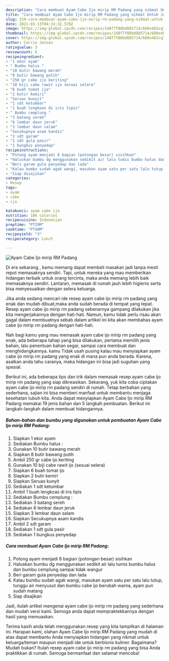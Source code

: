 ```yaml
---
description: "Cara membuat Ayam Cabe Ijo mirip RM Padang yang nikmat Untuk Jualan"
title: "Cara membuat Ayam Cabe Ijo mirip RM Padang yang nikmat Untuk Jualan"
slug: 319-cara-membuat-ayam-cabe-ijo-mirip-rm-padang-yang-nikmat-untuk-jualan
date: 2021-03-13T04:33:32.570Z
image: https://img-global.cpcdn.com/recipes/148f7f80bd885714/680x482cq70/ayam-cabe-ijo-mirip-rm-padang-foto-resep-utama.jpg
thumbnail: https://img-global.cpcdn.com/recipes/148f7f80bd885714/680x482cq70/ayam-cabe-ijo-mirip-rm-padang-foto-resep-utama.jpg
cover: https://img-global.cpcdn.com/recipes/148f7f80bd885714/680x482cq70/ayam-cabe-ijo-mirip-rm-padang-foto-resep-utama.jpg
author: Carrie Jensen
ratingvalue: 3
reviewcount: 6
recipeingredient:
- "1 ekor ayam"
- " Bumbu halus "
- "10 butir bawang merah"
- "8 butir bawang putih"
- "250 gr cabe ijo keriting"
- "10 biji cabe rawit ijo sesuai selera"
- "6 buah tomat ijo"
- "2 butir kemiri"
- "Seruas kunyit"
- "1 sdt ketumbar"
- "1 buah lengkoas di iris tipis"
- " Bumbu cemplung "
- "3 batang sereh"
- "6 lembar daun jeruk"
- "3 lembar daun salam"
- "Secukupnya asam kandis"
- "2 sdt garam"
- "1 sdt gula pasir"
- "1 bungkus penyedap"
recipeinstructions:
- "Potong ayam menjadi 8 bagian (potongan besar) sisihkan"
- "Haluskan bumbu dg menggunakan sedikit air lalu tumis bumbu halus dan bumbu cemplung sampai tidak wangur"
- "Beri garam gula penyedap dan lada"
- "Kalau bumbu sudah agak wangi, masukan ayam satu per satu lalu tutup, tunggu air menyusut dan bumbu cabe ijo berubah warna, ayam pun sudah matang"
- "Siap disajikan"
categories:
- Resep
tags:
- ayam
- cabe
- ijo

katakunci: ayam cabe ijo 
nutrition: 186 calories
recipecuisine: Indonesian
preptime: "PT29M"
cooktime: "PT40M"
recipeyield: "3"
recipecategory: Lunch

---
```



![Ayam Cabe Ijo mirip RM Padang](https://img-global.cpcdn.com/recipes/148f7f80bd885714/680x482cq70/ayam-cabe-ijo-mirip-rm-padang-foto-resep-utama.jpg)

Di era  sekarang , kamu memang dapat membeli masakan jadi tanpa mesti repot memasaknya sendiri. Tapi, untuk mereka yang mau memberikan hidangan terbaik untuk orang tercinta, maka anda memang lebih baik memasaknya sendiri. Lantaran, memasak di rumah jauh lebih higienis serta bisa menyesuaikan dengan selera keluarga.

Jika anda sedang mencari ide resep ayam cabe ijo mirip rm padang yang enak dan mudah dibuat,maka anda sudah berada di tempat yang tepat. Resep ayam cabe ijo mirip rm padang  sebenarnya gampang dilakukan jika kita mengerjakannya dengan hati-hati. Namun, kamu tidak perlu risau akan gagal dalam membuatnya 
sebab dalam artikel ini kita akan membahas ayam cabe ijo mirip rm padang dengan hati-hati.  



Nah bagi kamu yang mau memasak ayam cabe ijo mirip rm padang yang enak, ada beberapa tahap yang bisa dilakukan, pertama memilih jenis bahan, lalu penentuan bahan segar, sampai cara membuat dan menghidangkannya. kamu Tidak usah pusing kalau mau menyiapkan ayam cabe ijo mirip rm padang yang enak di mana pun anda berada. Karena, asalkan anda  tahu caranya, maka hidangan ini bisa jadi suguhan yang spesial.

Berikut ini, ada beberapa tips dan trik dalam memasak resep ayam cabe ijo mirip rm padang yang siap dikreasikan. Sekarang, yuk kita coba ciptakan ayam cabe ijo mirip rm padang sendiri di rumah. Tetap berbahan yang sederhana, sajian ini bisa memberi manfaat untuk membantu menjaga kesehatan tubuh kita. Anda dapat menyiapkan Ayam Cabe Ijo mirip RM Padang memakai 19 jenis bahan dan 5 langkah pembuatan. Berikut ini langkah-langkah dalam membuat hidangannya.

<!--inarticleads1-->

##### Bahan-bahan dan bumbu yang digunakan untuk pembuatan Ayam Cabe Ijo mirip RM Padang:

1. Siapkan 1 ekor ayam
1. Sediakan  Bumbu halus :
1. Gunakan 10 butir bawang merah
1. Siapkan 8 butir bawang putih
1. Ambil 250 gr cabe ijo keriting
1. Gunakan 10 biji cabe rawit ijo (sesuai selera)
1. Siapkan 6 buah tomat ijo
1. Siapkan 2 butir kemiri
1. Siapkan Seruas kunyit
1. Sediakan 1 sdt ketumbar
1. Ambil 1 buah lengkoas di iris tipis
1. Sediakan  Bumbu cemplung :
1. Sediakan 3 batang sereh
1. Sediakan 6 lembar daun jeruk
1. Siapkan 3 lembar daun salam
1. Siapkan Secukupnya asam kandis
1. Ambil 2 sdt garam
1. Sediakan 1 sdt gula pasir
1. Sediakan 1 bungkus penyedap




<!--inarticleads2-->

##### Cara membuat Ayam Cabe Ijo mirip RM Padang:

1. Potong ayam menjadi 8 bagian (potongan besar) sisihkan
1. Haluskan bumbu dg menggunakan sedikit air lalu tumis bumbu halus dan bumbu cemplung sampai tidak wangur
1. Beri garam gula penyedap dan lada
1. Kalau bumbu sudah agak wangi, masukan ayam satu per satu lalu tutup, tunggu air menyusut dan bumbu cabe ijo berubah warna, ayam pun sudah matang
1. Siap disajikan




Jadi, itulah artikel mengenai  ayam cabe ijo mirip rm padang  yang sederhana dan mudah versi kami. Semoga anda dapat mempraktekkannya dengan hasil yang memuaskan. 

Terima kasih anda telah menggunakan resep yang kita tampilkan di halaman ini. Harapan kami, olahan  Ayam Cabe Ijo mirip RM Padang yang mudah di atas dapat membantu Anda menyiapkan hidangan yang nikmat untuk keluarga/teman maupun menjadi ide untuk berbisnis kuliner. Bagaimana? Mudah bukan? Itulah resep ayam cabe ijo mirip rm padang yang bisa Anda praktikkan di rumah. Semoga bermanfaat dan selamat mencoba!

